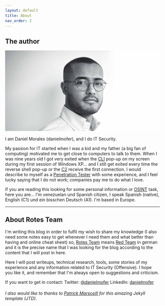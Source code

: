 ```yaml
---
layout: default
title: About
nav_order: 2
---
```


## The author

<img src="/assets/images/danielmofer.jpg">

I am Daniel Morales (danielmofer), and I do IT Security.

My passion for IT started when I was a kid and my father (a big fan of computing) motivated me to get close to computers to talk to them.
When I was nine years old I got very exited when the [CLI](https://en.wikipedia.org/wiki/Command-line_interface) pop-up on my screen during my first session of Windows XP... and I still get exited every time the reverse shell pop-up or the [C2](https://en.wikipedia.org/wiki/Command_and_control) receive the first connection. I would describe to myself as a [Penetration Tester](https://en.wikipedia.org/wiki/Penetration_test) with some experience, and I feel lucky saying that I do not work; companies pay me to do what I love.

If you are reading this looking for some personal information or [OSINT](https://en.wikipedia.org/wiki/Open-source_intelligence) task, here you are... I'm venezuelan und Spanish citizen, I speak Spanish (native), English (C1) und ein bisschen Deutsch (A1). I'm based in Europe.

---

## About Rotes Team

I'm writing this blog in order to fulfil my wish to share my knowledge (I also need some notes easy to get whenever I need them and what better than having and online cheat sheet) so, [Rotes Team](https://de.wikipedia.org/wiki/Red_Team) means [Red Team](https://en.wikipedia.org/wiki/Red_team) in german and it is the precise name that I was looking for the blog according to the content that I will post in here.

Here I will post writeups, technical research, tools, some stories of my experience and any information related to IT Security (Offensive). I hope you like it, and remember that I'm always open to suggestions and criticism.

If you want to get in contact:
Twitter: [@danielmofer](https://twitter.com/danielmofer)
LinkedIn: [danielmofer](https://www.linkedin.com/in/danielmofer)



###### I also would like to thanks to [Patrick Marsceill](https://www.thismodernweb.com) for this amazing Jekyll template (JTD).
